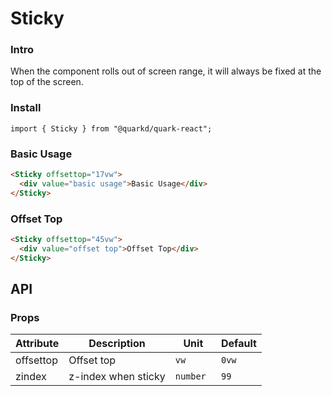 # Sticky

### Intro

When the component rolls out of screen range, it will always be fixed at the top of the screen.

### Install

```tsx
import { Sticky } from "@quarkd/quark-react";
```

### Basic Usage

```html
<Sticky offsettop="17vw">
  <div value="basic usage">Basic Usage</div>
</Sticky>
```

### Offset Top

```html
<Sticky offsettop="45vw">
  <div value="offset top">Offset Top</div>
</Sticky>
```

## API

### Props

| Attribute | Description         | Unit      | Default |
| --------- | ------------------- | --------- | ------- |
| offsettop | Offset top          | `vw `     | `0vw`   |
| zindex    | z-index when sticky | `number ` | `99`    |
